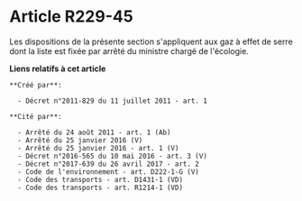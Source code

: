 # Article R229-45

Les dispositions de la présente section s'appliquent aux gaz à effet de serre dont la liste est fixée par arrêté du ministre
chargé de l'écologie.

**Liens relatifs à cet article**

	**Créé par**:

	  - Décret n°2011-829 du 11 juillet 2011 - art. 1

	**Cité par**:

	  - Arrêté du 24 août 2011 - art. 1 (Ab)
	  - Arrêté du 25 janvier 2016 (V)
	  - Arrêté du 25 janvier 2016 - art. 1 (V)
	  - Décret n°2016-565 du 10 mai 2016 - art. 3 (V)
	  - Décret n°2017-639 du 26 avril 2017 - art. 2
	  - Code de l'environnement - art. D222-1-G (V)
	  - Code des transports - art. D1431-1 (VD)
	  - Code des transports - art. R1214-1 (VD)
